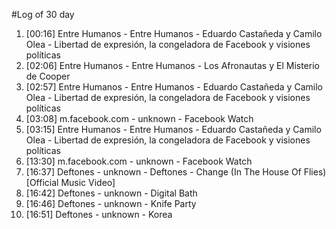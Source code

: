 #Log of 30 day

1. [00:16] Entre Humanos - Entre Humanos - Eduardo Castañeda y Camilo Olea - Libertad de expresión, la congeladora de Facebook y visiones políticas
1. [02:06] Entre Humanos - Entre Humanos - Los Afronautas y El Misterio de Cooper
1. [02:57] Entre Humanos - Entre Humanos - Eduardo Castañeda y Camilo Olea - Libertad de expresión, la congeladora de Facebook y visiones políticas
1. [03:08] m.facebook.com - unknown - Facebook Watch
1. [03:15] Entre Humanos - Entre Humanos - Eduardo Castañeda y Camilo Olea - Libertad de expresión, la congeladora de Facebook y visiones políticas
1. [13:30] m.facebook.com - unknown - Facebook Watch
1. [16:37] Deftones - unknown - Deftones - Change (In The House Of Flies) [Official Music Video]
1. [16:42] Deftones - unknown - Digital Bath
1. [16:46] Deftones - unknown - Knife Party
1. [16:51] Deftones - unknown - Korea
